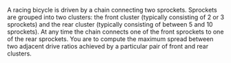 A racing bicycle is driven by a chain connecting two sprockets. Sprockets are grouped into two clusters: the front cluster (typically consisting of 2 or 3 sprockets) and the rear cluster (typically consisting of between 5 and 10 sprockets). At any time the chain connects one of the front sprockets to one of the rear sprockets.
You are to compute the maximum spread between two adjacent drive ratios achieved by a particular pair of front and rear clusters.